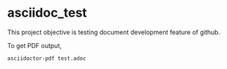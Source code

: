 # asciidoc_test
This project objective is testing document development feature of github.

To get PDF output,

```
asciidoctor-pdf test.adoc
```
